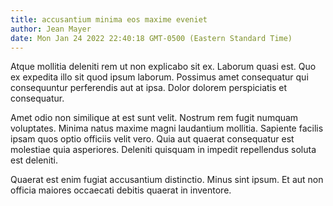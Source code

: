 ```yaml
---
title: accusantium minima eos maxime eveniet
author: Jean Mayer
date: Mon Jan 24 2022 22:40:18 GMT-0500 (Eastern Standard Time)
---
```

Atque mollitia deleniti rem ut non explicabo sit ex. Laborum quasi est. Quo ex expedita illo sit quod ipsum laborum. Possimus amet consequatur qui consequuntur perferendis aut at ipsa. Dolor dolorem perspiciatis et consequatur.

 Amet odio non similique at est sunt velit. Nostrum rem fugit numquam voluptates. Minima natus maxime magni laudantium mollitia. Sapiente facilis ipsam quos optio officiis velit vero. Quia aut quaerat consequatur est molestiae quia asperiores. Deleniti quisquam in impedit repellendus soluta est deleniti.

 Quaerat est enim fugiat accusantium distinctio. Minus sint ipsum. Et aut non officia maiores occaecati debitis quaerat in inventore.